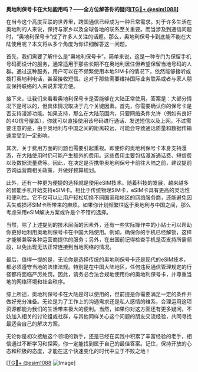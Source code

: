 **奥地利保号卡在大陆能用吗？——全方位解答你的疑问[[TG💪+ @esim1088](https://t.me/s/esim1088)]**

在当今这个高度互联的世界里，跨国通信已经成为一种日常需求。对于许多生活在奥地利的人来说，保持与家乡以及全球各地的联系至关重要。而当涉及到通信问题时，“奥地利保号卡”成了许多人关注的话题。那么，奥地利保号卡到底能不能在大陆使用呢？本文将从多个角度为你详细解答这一问题。

首先，我们需要了解什么是“奥地利保号卡”。简单来说，这是一种专门为保留手机号码而设计的服务，通常适用于那些长期不在奥地利居住但希望保留当地号码的人群。通过这种服务，用户可以在不频繁使用本地SIM卡的情况下，依然能够接听或拨打奥地利电话，甚至接收短信。这对于那些需要维持国际业务联系或者与家人朋友保持联络的人来说非常方便。

接下来，让我们来看看奥地利保号卡是否能够在大陆正常使用。答案是：大部分情况下是可以的，但具体情况取决于几个关键因素。首先，你需要确认你的保号卡是否支持漫游功能。如果支持，那么在大陆范围内，只要网络条件允许（例如有良好的4G信号覆盖），你就可以直接使用该号码进行通话、发送短信以及上网。不过需要注意的是，由于奥地利与中国之间的距离较远，可能会导致通话质量和数据传输速度受到一定影响。

其次，关于费用方面的问题也需要引起重视。即便你的奥地利保号卡本身支持漫游，在大陆使用时仍可能产生额外的费用。这些费用主要包括漫游通话费、短信费以及数据流量费等。因此，在决定是否携带奥地利保号卡前往大陆之前，建议提前咨询运营商相关政策，并做好预算规划。

此外，还有一种更为便捷的选择就是使用eSIM技术。随着科技的发展，越来越多的智能手机开始支持eSIM卡。相比于传统物理SIM卡，eSIM卡具有更高的灵活性和便利性。它不仅可以让用户轻松切换不同国家和地区的网络服务商，还能避免因丢失或损坏SIM卡所带来的麻烦。如果你计划频繁往返于奥地利与中国之间，那么考虑采用eSIM解决方案或许是个不错的选择。

当然，除了上述提到的技术层面的因素外，还有一些实际操作中的小贴士可以帮助你更好地利用奥地利保号卡在中国大陆使用。例如，确保你的手机已经解锁，这样才能够兼容各种运营商提供的服务；另外，在出国前记得检查手机是否支持所需频段，以免出现无法正常连接到当地网络的情况。

最后，值得一提的是，无论你是选择传统的奥地利保号卡还是现代的eSIM技术，都必须遵守当地的法律法规。特别是在中国大陆地区，任何违反通信管理规定的行径都将面临严厉处罚。因此，请务必合法合规地使用你的奥地利保号卡，并尊重当地的网络环境和社会秩序。

综上所述，奥地利保号卡在大陆是可以使用的，但前提是你需要满足一定的条件并做好充分准备。无论是为了工作上的沟通需求还是私人感情的维系，合理运用这项资源都能为我们的生活带来极大的便利。当然，如果你对这方面还有更多疑问，不妨加入相关的讨论组或社群，与其他同样关心这个问题的朋友交流经验，共同寻找最适合自己的解决方案。

无论你是初次接触这个领域的新手，还是已经在实践中积累了丰富经验的老手，相信通过不断学习和探索，你一定能找到属于自己的最佳答案。记住，保持开放的心态和积极的态度，才能在这个快速变化的时代中立于不败之地！

[[TG💪+ @esim1088](https://t.me/s/esim1088) ![Image](https://i.postimg.cc/4NQfJmqS/Snipaste-2025-05-13-00-14-12.png)]